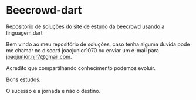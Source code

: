 # Beecrowd-dart
Repositório de soluções do site de estudo da beecrowd usando a linguagem dart

Bem vindo ao meu repositório de soluções, caso tenha alguma duvida pode me chamar no discord joaojunior1070 ou enviar um e-mail para joaojunior.njr7@gmail.com.

Acredito que compartilhando conhecimento podemos evoluir.

Bons estudos.

O sucesso é a jornada e não o destino.
